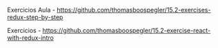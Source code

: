 Exercicios Aula - https://github.com/thomasboospegler/15.2-exercises-redux-step-by-step

Exercicios - https://github.com/thomasboospegler/15.2-exercise-react-with-redux-intro
